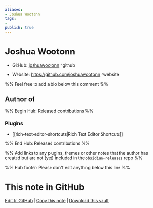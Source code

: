 ```yaml
---
aliases:
- Joshua Wootonn
tags:
- 
publish: true
---
```


# Joshua Wootonn

- GitHub: [joshuawootonn](https://github.com/joshuawootonn/) ^github
<!-- - Discord: `@` ^discord-->
- Website: <https://github.com/joshuawootonn> ^website
<!-- - [[Publish sites|Publish site]]: <https://> ^publish-->

%% Feel free to add a bio below this comment %%


## Author of

%% Begin Hub: Released contributions %%
### Plugins
- [[rich-text-editor-shortcuts|Rich Text Editor Shortcuts]]

%% End Hub: Released contributions %%

%% Add links to any plugins, themes or other notes that the author has created but are not (yet) included in the `obsidian-releases` repo %%

<!--
### Unlisted plugins
-->

<!--
### Others
-->

<!--
## Sponsor this author
-->

<!-- - [[GitHub sponsors]]: [Sponsor @joshuawootonn on GitHub Sponsors](https://github.com/sponsors/joshuawootonn) ^github-sponsor-->
<!-- - [[Buy me a coffee]]: <https://> ^buy-me-a-coffee-->
<!-- - [[PayPal]]: <https://> ^paypal-->
<!-- - [[Patreon]]: <https://> ^patreon-->

<!--
## Follow this author
-->

<!-- - [[YouTube Channels|On YouTube]]: <https://> ^youtube-->
<!-- - Twitter: <https://> ^twitter-->
<!-- - ... -->

%% Hub footer: Please don't edit anything below this line %%

# This note in GitHub

<span class="git-footer">[Edit In GitHub](https://github.dev/obsidian-community/obsidian-hub/blob/main/01%20-%20Community/People/joshuawootonn.md "git-hub-edit-note") | [Copy this note](https://raw.githubusercontent.com/obsidian-community/obsidian-hub/main/01%20-%20Community/People/joshuawootonn.md "git-hub-copy-note") | [Download this vault](https://github.com/obsidian-community/obsidian-hub/archive/refs/heads/main.zip "git-hub-download-vault") </span>
